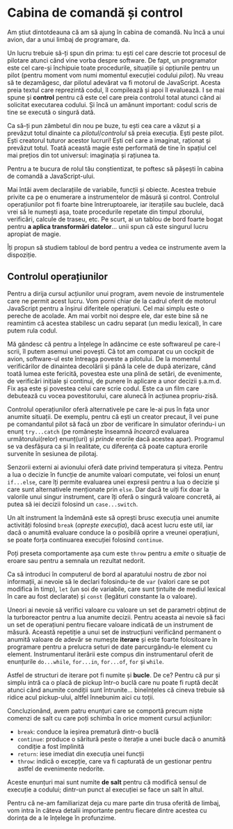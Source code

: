 # Cabina de comandă și control

Am știut dintotdeauna că am să ajung în cabina de comandă. Nu încă a unui avion, dar a unui limbaj de programare, da.

Un lucru trebuie să-ți spun din prima: tu ești cel care descrie tot procesul de pilotare atunci când vine vorba despre software. De fapt, un programator este cel care-și închipuie toate procedurile, situațiile și opțiunile pentru un pilot (pentru moment vom numi momentul execuției codului *pilot*). Nu vreau să te dezamăgesc, dar pilotul adevărat va fi motorul de JavaScript. Acesta preia textul care reprezintă codul, îl compilează și apoi îl evaluează. I se mai spune și **control** pentru că este cel care preia controlul total atunci când ai solicitat executarea codului. Și încă un amănunt important: codul scris de tine se execută o singură dată.

Ca să-ți pun zâmbetul din nou pe buze, tu ești cea care a văzut și a prevăzut totul dinainte ca *pilotul*/*controlul* să preia execuția. Ești peste pilot. Ești creatorul tuturor acestor lucruri! Ești cel care a imaginat, raționat și prevăzut totul. Toată această magie este performată de tine în spațiul cel mai prețios din tot universul: imaginația și rațiunea ta.

Pentru a te bucura de rolul tău conștientizat, te poftesc să pășești în cabina de comandă a JavaScript-ului.

Mai întâi avem declarațiile de variabile, funcții și obiecte. Acestea trebuie privite ca pe o enumerare a instrumentelor de măsură și control. Controlul operațiunilor pot fi foarte bine întreruptoarele, iar iterațiile sau buclele, dacă vrei să le numești așa, toate procedurile repetate din timpul zborului, verificări, calcule de traseu, etc. Pe scurt, ai un tablou de bord foarte bogat pentru **a aplica transformări datelor**... unii spun că este singurul lucru apropiat de magie.

Îți propun să studiem tabloul de bord pentru a vedea ce instrumente avem la dispoziție.

## Controlul operațiunilor

Pentru a dirija cursul acțiunilor unui program, avem nevoie de instrumentele care ne permit acest lucru. Vom porni chiar de la cadrul oferit de motorul JavaScript pentru a înșirui diferitele operațiuni. Cel mai simplu este o pereche de acolade. Am mai vorbit noi despre ele, dar este bine să ne reamintim că acestea stabilesc un cadru separat (un mediu lexical), în care putem rula codul.

Mă gândesc că pentru a înțelege în adâncime ce este softwareul pe care-l scrii, îl putem asemui unei povești. Că tot am comparat cu un cockpit de avion, software-ul este întreaga poveste a pilotului. De la momentul verificărilor de dinaintea decolării și până la cele de după aterizare, când toată lumea este fericită, povestea este una plină de setări, de evenimente, de verificări inițiale și continui, de punere în aplicare a unor decizii ș.a.m.d. Fix așa este și povestea celui care scrie codul. Este ca un film care debutează cu vocea povestitorului, care alunecă în acțiunea propriu-zisă.

Controlul operațiunilor oferă alternativele pe care le-ai pus în fața unor anumite situații. De exemplu, pentru că ești un creator precaut, îl vei pune pe comandantul pilot să facă un zbor de verificare în simulator oferindu-i un enunț `try...catch` (pe românește înseamnă *încearcă* evaluarea următorului(relor) enunț(uri) și *prinde* erorile dacă acestea apar). Programul se va desfășura ca și în realitate, cu diferența că poate captura erorile survenite în sesiunea de pilotaj.

Senzorii externi ai avionului oferă date privind temperatura și viteza. Pentru a lua o decizie în funcție de anumite valoari computate, vei folosi un enunț `if...else`, care îți permite evaluarea unei expresii pentru a lua o decizie și care sunt alternativele menționate prin `else`. Dar dacă te uiți fix doar la valorile unui singur instrument, care îți oferă o singură valoare concretă, ai putea să iei decizii folosind un `case...switch`.

Un alt instrument la îndemână este să oprești brusc execuția unei anumite activități folosind `break` (*oprește execuția*), dacă acest lucru este util, iar dacă o anumită evaluare conduce la o posibilă oprire a vreunei operațiuni, se poate forța continuarea execuției folosind `continue`.

Poți preseta comportamente așa cum este `throw` pentru a *emite* o situație de eroare sau pentru a semnala un rezultat nedorit.

Ca să introduci în computerul de bord al aparatului nostru de zbor noi informații, ai nevoie să le declari folosindu-te de `var` (valori care se pot modifica în timp), `let` (un soi de variabile, care sunt țintuite de mediul lexical în care au fost declarate) și `const` (legături constante la o valoare).

Uneori ai nevoie să verifici valoare cu valoare un set de parametri obținut de la turboreactor pentru a lua anumite decizii. Pentru aceasta ai nevoie să faci un set de operațiuni pentru fiecare valoare indicată de un instrument de măsură. Această repetiție a unui set de instrucțiuni verificând permanent o anumită valoare de adevăr se numește **iterare** și este foarte folositoare în programare pentru a prelucra seturi de date parcurgându-le element cu element. Instrumentarul iterării este compus din instrumentarul oferit de enunțurile `do...while`, `for...in`, `for...of`, `for` și `while`.

Astfel de structuri de iterare pot fi numite și **bucle**. De ce? Pentru că pur și simplu intră ca o placă de pickup într-o buclă care nu poate fi ruptă decât atunci când anumite condiții sunt întrunite... bineînțeles că cineva trebuie să ridice acul pickup-ului, altfel înnebunim aici cu toții.

Concluzionând, avem patru enunțuri care se comportă precum niște comenzi de salt cu care poți schimba în orice moment cursul acțiunilor:

-   `break`: conduce la ieșirea prematură dintr-o buclă
-   `continue`: produce o săritură peste o iterație a unei bucle dacă o anumită condiție a fost împlinită
-   `return`: iese imediat din execuția unei funcții
-   `throw`: indică o excepție, care va fi capturată de un gestionar pentru astfel de evenimente nedorite.

Aceste enunțuri mai sunt numite **de salt** pentru că modifică sensul de execuție a codului; dintr-un punct al execuției se face un salt în altul.

Pentru că ne-am familiarizat deja cu mare parte din trusa oferită de limbaj, vom intra în câteva detalii importante pentru fiecare dintre acestea cu dorința de a le înțelege în profunzime.
